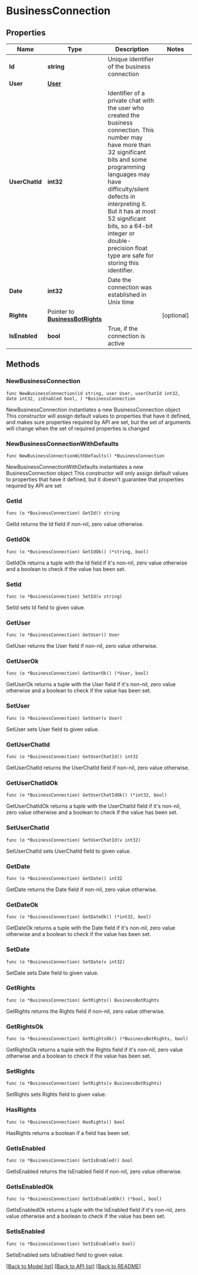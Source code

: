 # BusinessConnection

## Properties

Name | Type | Description | Notes
------------ | ------------- | ------------- | -------------
**Id** | **string** | Unique identifier of the business connection | 
**User** | [**User**](User.md) |  | 
**UserChatId** | **int32** | Identifier of a private chat with the user who created the business connection. This number may have more than 32 significant bits and some programming languages may have difficulty/silent defects in interpreting it. But it has at most 52 significant bits, so a 64-bit integer or double-precision float type are safe for storing this identifier. | 
**Date** | **int32** | Date the connection was established in Unix time | 
**Rights** | Pointer to [**BusinessBotRights**](BusinessBotRights.md) |  | [optional] 
**IsEnabled** | **bool** | True, if the connection is active | 

## Methods

### NewBusinessConnection

`func NewBusinessConnection(id string, user User, userChatId int32, date int32, isEnabled bool, ) *BusinessConnection`

NewBusinessConnection instantiates a new BusinessConnection object
This constructor will assign default values to properties that have it defined,
and makes sure properties required by API are set, but the set of arguments
will change when the set of required properties is changed

### NewBusinessConnectionWithDefaults

`func NewBusinessConnectionWithDefaults() *BusinessConnection`

NewBusinessConnectionWithDefaults instantiates a new BusinessConnection object
This constructor will only assign default values to properties that have it defined,
but it doesn't guarantee that properties required by API are set

### GetId

`func (o *BusinessConnection) GetId() string`

GetId returns the Id field if non-nil, zero value otherwise.

### GetIdOk

`func (o *BusinessConnection) GetIdOk() (*string, bool)`

GetIdOk returns a tuple with the Id field if it's non-nil, zero value otherwise
and a boolean to check if the value has been set.

### SetId

`func (o *BusinessConnection) SetId(v string)`

SetId sets Id field to given value.


### GetUser

`func (o *BusinessConnection) GetUser() User`

GetUser returns the User field if non-nil, zero value otherwise.

### GetUserOk

`func (o *BusinessConnection) GetUserOk() (*User, bool)`

GetUserOk returns a tuple with the User field if it's non-nil, zero value otherwise
and a boolean to check if the value has been set.

### SetUser

`func (o *BusinessConnection) SetUser(v User)`

SetUser sets User field to given value.


### GetUserChatId

`func (o *BusinessConnection) GetUserChatId() int32`

GetUserChatId returns the UserChatId field if non-nil, zero value otherwise.

### GetUserChatIdOk

`func (o *BusinessConnection) GetUserChatIdOk() (*int32, bool)`

GetUserChatIdOk returns a tuple with the UserChatId field if it's non-nil, zero value otherwise
and a boolean to check if the value has been set.

### SetUserChatId

`func (o *BusinessConnection) SetUserChatId(v int32)`

SetUserChatId sets UserChatId field to given value.


### GetDate

`func (o *BusinessConnection) GetDate() int32`

GetDate returns the Date field if non-nil, zero value otherwise.

### GetDateOk

`func (o *BusinessConnection) GetDateOk() (*int32, bool)`

GetDateOk returns a tuple with the Date field if it's non-nil, zero value otherwise
and a boolean to check if the value has been set.

### SetDate

`func (o *BusinessConnection) SetDate(v int32)`

SetDate sets Date field to given value.


### GetRights

`func (o *BusinessConnection) GetRights() BusinessBotRights`

GetRights returns the Rights field if non-nil, zero value otherwise.

### GetRightsOk

`func (o *BusinessConnection) GetRightsOk() (*BusinessBotRights, bool)`

GetRightsOk returns a tuple with the Rights field if it's non-nil, zero value otherwise
and a boolean to check if the value has been set.

### SetRights

`func (o *BusinessConnection) SetRights(v BusinessBotRights)`

SetRights sets Rights field to given value.

### HasRights

`func (o *BusinessConnection) HasRights() bool`

HasRights returns a boolean if a field has been set.

### GetIsEnabled

`func (o *BusinessConnection) GetIsEnabled() bool`

GetIsEnabled returns the IsEnabled field if non-nil, zero value otherwise.

### GetIsEnabledOk

`func (o *BusinessConnection) GetIsEnabledOk() (*bool, bool)`

GetIsEnabledOk returns a tuple with the IsEnabled field if it's non-nil, zero value otherwise
and a boolean to check if the value has been set.

### SetIsEnabled

`func (o *BusinessConnection) SetIsEnabled(v bool)`

SetIsEnabled sets IsEnabled field to given value.



[[Back to Model list]](../README.md#documentation-for-models) [[Back to API list]](../README.md#documentation-for-api-endpoints) [[Back to README]](../README.md)


